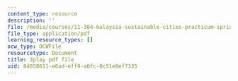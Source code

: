 ```yaml
---
content_type: resource
description: ''
file: /media/courses/11-384-malaysia-sustainable-cities-practicum-spring-2018/8d858611e6adeff9a0fc0c51e0ef7335_xUsGRYtpLDc.pdf
file_type: application/pdf
learning_resource_types: []
ocw_type: OCWFile
resourcetype: Document
title: 3play pdf file
uid: 8d858611-e6ad-eff9-a0fc-0c51e0ef7335
---
```

